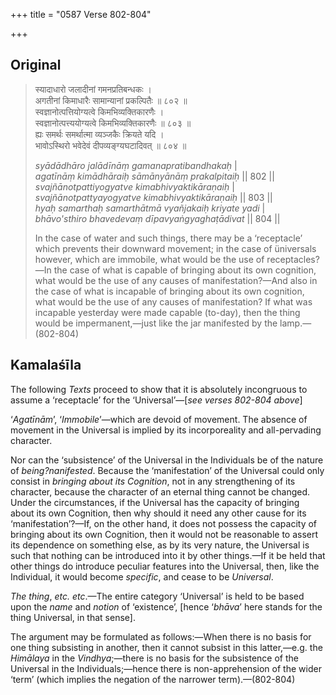 +++
title = "0587 Verse 802-804"

+++
## Original 
>
> स्यादाधारो जलादीनां गमनप्रतिबन्धकः ।  
> अगतीनां किमाधारैः सामान्यानां प्रकल्पितैः ॥ ८०२ ॥  
> स्वज्ञानोत्पत्तियोग्यत्वे किमभिव्यक्तिकारणैः ।  
> स्वज्ञानोत्पत्त्ययोग्यत्वे किमभिव्यक्तिकारणैः ॥ ८०३ ॥  
> ह्यः समर्थः समर्थात्मा व्यञ्जकैः क्रियते यदि ।  
> भावोऽस्थिरो भवेदेवं दीपव्यङ्ग्यघटादिवत् ॥ ८०४ ॥ 
>
> *syādādhāro jalādīnāṃ gamanapratibandhakaḥ* \|  
> *agatīnāṃ kimādhāraiḥ sāmānyānāṃ prakalpitaiḥ* \|\| 802 \|\|  
> *svajñānotpattiyogyatve kimabhivyaktikāraṇaiḥ* \|  
> *svajñānotpattyayogyatve kimabhivyaktikāraṇaiḥ* \|\| 803 \|\|  
> *hyaḥ samarthaḥ samarthātmā vyañjakaiḥ kriyate yadi* \|  
> *bhāvo'sthiro bhavedevaṃ dīpavyaṅgyaghaṭādivat* \|\| 804 \|\| 
>
> In the case of water and such things, there may be a ‘receptacle’ which prevents their downward movement; in the case of üniversals however, which are immobile, what would be the use of receptacles?—In the case of what is capable of bringing about its own cognition, what would be the use of any causes of manifestation?—And also in the case of what is incapable of bringing about its own cognition, what would be the use of any causes of manifestation? If what was incapable yesterday were made capable (to-day), then the thing would be impermanent,—just like the jar manifested by the lamp.—(802-804)



## Kamalaśīla

The following *Texts* proceed to show that it is absolutely incongruous to assume a ‘receptacle’ for the ‘Universal’—[*see verses 802-804 above*]

‘*Agatīnām*’, ‘*Immobile*’—which are devoid of movement. The absence of movement in the Universal is implied by its incorporeality and all-pervading character.

Nor can the ‘subsistence’ of the Universal in the Individuals be of the nature of *being?nanifested*. Because the ‘manifestation’ of the Universal could only consist in *bringing about its Cognition*, not in any strengthening of its character, because the character of an eternal thing cannot be changed. Under the circumstances, if the Universal has the capacity of bringing about its own Cognition, then why should it need any other cause for its ‘manifestation’?—If, on the other hand, it does not possess the capacity of bringing about its own Cognition, then it would not be reasonable to assert its dependence on something else, as by its very nature, the Universal is such that nothing can be introduced into it by other things.—If it be held that other things do introduce peculiar features into the Universal, then, like the Individual, it would become *specific*, and cease to be *Universal*.

*The thing*, *etc. etc*.—The entire category ‘Universal’ is held to be based upon the *name* and *notion* of ‘existence’, [hence ‘*bhāva*’ here stands for the thing Universal, in that sense].

The argument may be formulated as follows:—When there is no basis for one thing subsisting in another, then it cannot subsist in this latter,—e.g. the *Himālaya* in the *Vindhya*;—there is no basis for the subsistence of the Universal in the Individuals;—hence there is non-apprehension of the wider ‘term’ (which implies the negation of the narrower term).—(802-804)


